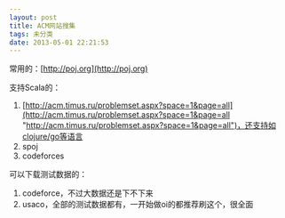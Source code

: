 ```yaml
---
layout: post
title: ACM网站搜集
tags: 未分类
date: 2013-05-01 22:21:53
---
```


常用的：[http://poj.org](http://poj.org)

支持Scala的：

1.  [http://acm.timus.ru/problemset.aspx?space=1&page=all](http://acm.timus.ru/problemset.aspx?space=1&page=all "http://acm.timus.ru/problemset.aspx?space=1&page=all")，还支持如clojure/go等语言
2.  spoj
3.  codeforces

可以下载测试数据的：

1.  codeforce，不过大数据还是下不下来
2.  usaco，全部的测试数据都有，一开始做oi的都推荐刷这个，很全面
